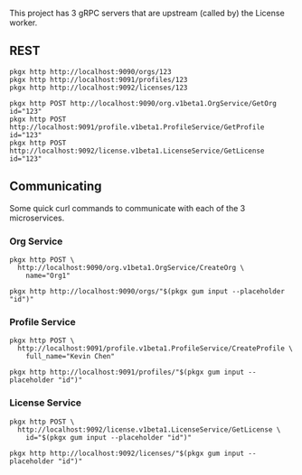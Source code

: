This project has 3 gRPC servers that are upstream (called by) the License
worker.

## REST

```shell
pkgx http http://localhost:9090/orgs/123
pkgx http http://localhost:9091/profiles/123
pkgx http http://localhost:9092/licenses/123

pkgx http POST http://localhost:9090/org.v1beta1.OrgService/GetOrg id="123"
pkgx http POST http://localhost:9091/profile.v1beta1.ProfileService/GetProfile id="123"
pkgx http POST http://localhost:9092/license.v1beta1.LicenseService/GetLicense id="123"
```

## Communicating

Some quick curl commands to communicate with each of the 3 microservices.

### Org Service

```shell
pkgx http POST \
  http://localhost:9090/org.v1beta1.OrgService/CreateOrg \
    name="Org1"

pkgx http http://localhost:9090/orgs/"$(pkgx gum input --placeholder "id")"
```

### Profile Service

```shell
pkgx http POST \
  http://localhost:9091/profile.v1beta1.ProfileService/CreateProfile \
    full_name="Kevin Chen"

pkgx http http://localhost:9091/profiles/"$(pkgx gum input --placeholder "id")"
```

### License Service

```shell
pkgx http POST \
  http://localhost:9092/license.v1beta1.LicenseService/GetLicense \
    id="$(pkgx gum input --placeholder "id")"

pkgx http http://localhost:9092/licenses/"$(pkgx gum input --placeholder "id")"
```
